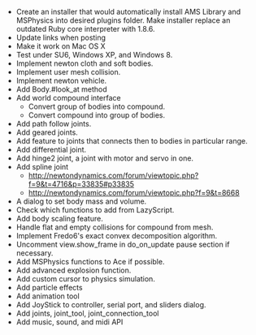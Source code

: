 - Create an installer that would automatically install AMS Library and MSPhysics
  into desired plugins folder. Make installer replace an outdated Ruby core
  interpreter with 1.8.6.
- Update links when posting
- Make it work on Mac OS X
- Test under SU6, Windows XP, and Windows 8.
- Implement newton cloth and soft bodies.
- Implement user mesh collision.
- Implement newton vehicle.
- Add Body.#look_at method
- Add world compound interface
    * Convert group of bodies into compound.
    * Convert compound into group of bodies.
- Add path follow joints.
- Add geared joints.
- Add feature to joints that connects then to bodies in particular range.
- Add differential joint.
- Add hinge2 joint, a joint with motor and servo in one.
- Add spline joint
    * http://newtondynamics.com/forum/viewtopic.php?f=9&t=4716&p=33835#p33835
    * http://newtondynamics.com/forum/viewtopic.php?f=9&t=8668
- A dialog to set body mass and volume.
- Check which functions to add from LazyScript.
- Add body scaling feature.
- Handle flat and empty collisions for compound from mesh.
- Implement Fredo6's exact convex decomposition algorithm.
- Uncomment view.show_frame in do_on_update pause section if necessary.
- Add MSPhysics functions to Ace if possible.
- Add advanced explosion function.
- Add custom cursor to physics simulation.
- Add particle effects
- Add animation tool
- Add JoyStick to controller, serial port, and sliders dialog.
- Add joints, joint_tool, joint_connection_tool
- Add music, sound, and midi API
